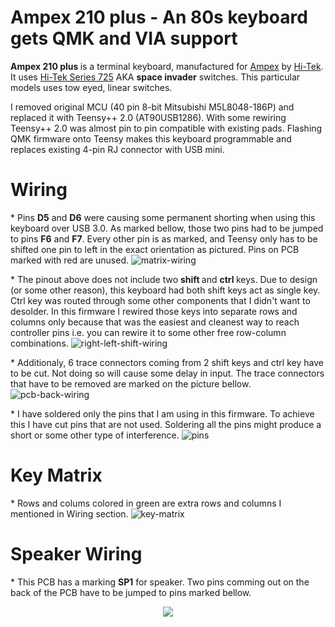 
# <b> Ampex 210 plus </b> - An 80s keyboard gets QMK and VIA support 

<!--![ampex-210-plus-qmk](https://github.com/vuckale/)-->

<!--*A short description of the keyboard/project*-->
<b> Ampex 210 plus </b> is a terminal keyboard, manufactured for [Ampex](https://en.wikipedia.org/wiki/Ampex) by [Hi-Tek](https://deskthority.net/wiki/Hi-Tek_Corporation). It uses [Hi-Tek Series 725](https://deskthority.net/wiki/Hi-Tek_Series_725) AKA <b> space invader</b> switches. This particular models uses tow eyed, linear switches.

I removed original MCU (40 pin 8-bit Mitsubishi M5L8048-186P) and replaced it with Teensy++ 2.0 (AT90USB1286). With some rewiring Teensy++ 2.0 was almost pin to pin compatible with existing pads. Flashing QMK firmware onto Teensy makes this keyboard programmable and replaces existing 4-pin RJ connector with USB mini. 

# Wiring
&ast; Pins <b>D5</b> and <b>D6</b> were causing some permanent shorting when using this keyboard over USB 3.0. As marked bellow, those two pins had to be jumped to pins <b>F6</b> and <b>F7</b>. Every other pin is as marked, and Teensy only has to be shifted one pin to left in the exact orientation as pictured. Pins on PCB marked with red are unused.
![matrix-wiring](https://github.com/vuckale/ampex-210-plus-qmk/blob/main/docs/wiring.png?raw=true)

&ast; The pinout above does not include two <b> shift </b> and <b> ctrl </b> keys. Due to design (or some other reason), this keyboard had both shift keys act as single key. Ctrl key was routed through some other components that I didn't want to desolder. In this firmware I rewired those keys into separate rows and columns only because that was the easiest and cleanest way to reach controller pins i.e. you can rewire it to some other free row-column combinations. 
![right-left-shift-wiring](https://github.com/vuckale/ampex-210-plus-qmk/blob/main/docs/custom-wiring.png?raw=true)

&ast; Additionaly, 6 trace connectors coming from 2 shift keys and ctrl key have to be cut. Not doing so will cause some delay in input. The trace connectors that have to be removed are marked on the picture bellow.
![pcb-back-wiring](https://github.com/vuckale/ampex-210-plus-qmk/blob/main/docs/pcb-back-custom-wiring.png?raw=true)

&ast; I have soldered only the pins that I am using in this firmware. To achieve this I have cut pins that are not used. Soldering all the pins might produce a short or some other type of interference. 
![pins](https://github.com/vuckale/ampex-210-plus-qmk/blob/main/docs/pins.png?raw=true)

# Key Matrix
&ast; Rows and colums colored in green are extra rows and columns I mentioned in Wiring section.
![key-matrix](https://github.com/vuckale/ampex-210-plus-qmk/blob/main/docs/matrix.png?raw=true)
# Speaker Wiring
&ast; This PCB has a marking <b>SP1</b> for speaker. Two pins comming out on the back of the PCB have to be jumped to pins marked bellow.
<p align="center">
  <img src="https://github.com/vuckale/ampex-210-plus-qmk/blob/main/docs/speaker-wiring.png?raw=true" />
</p>
<!--* Keyboard Maintainer: [vuckale](https://github.com/yourusername)
* Hardware Supported: Teensy++ 2.0 USB based microcontroller
* Hardware Availability: *Links to where you can find this hardware*-->

<!--Make example for this keyboard (after setting up your build environment):

    make compaq-mx-11800:default

Flashing example for this keyboard:i

    make compaq-mx-11800:default:flash

or for VIA support:
    
    make compaq-mx-11800:via:flash

<!--See the [build environment setup](https://docs.qmk.fm/#/getting_started_build_tools) and the [make instructions](https://docs.qmk.fm/#/getting_started_make_guide) for more information. Brand new to QMK? Start with our [Complete Newbs Guide](https://docs.qmk.fm/#/newbs).-->
